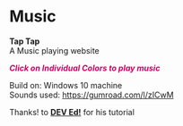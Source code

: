 # Music <br>
<b>Tap Tap</b><br>
A Music playing website <br>

<em style="color: #cc0066"><strong>Click on Individual Colors to play music</strong></em>

Build on: Windows 10 machine <br>
Sounds used: https://gumroad.com/l/zICwM <br>

Thanks! to <b>[DEV Ed!](https://www.youtube.com/channel/UClb90NQQcskPUGDIXsQEz5Q)</b> for his tutorial 


